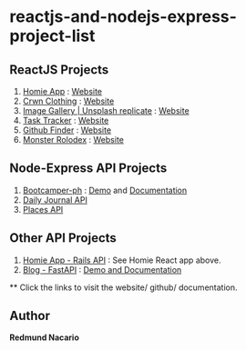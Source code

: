 # reactjs-and-nodejs-express-project-list

## ReactJS Projects

1. [Homie App](https://github.com/homie-avion/homie-react) : [Website](https://homie-app.netlify.app/)
2. [Crwn Clothing](https://github.com/redmundnacario/crwn-clothing) : [Website](https://crwn-clothing-ph.netlify.app/)
3. [Image Gallery | Unsplash replicate](https://github.com/redmundnacario/image-gallery) : [Website](https://redmundnacario.github.io/image-gallery/)
4. [Task Tracker](https://github.com/redmundnacario/task-tracker) : [Website](https://redmundnacario.github.io/task-tracker/)
5. [Github Finder](https://github.com/redmundnacario/finder.github) : [Website](https://githubfinder-redmundnacario.netlify.app/)
6. [Monster Rolodex](https://github.com/redmundnacario/monsters-rolodex) : [Website](https://redmundnacario.github.io/monsters-rolodex/)

## Node-Express API Projects
1. [Bootcamper-ph](https://github.com/redmundnacario/DevCamper-API-node-express) : [Demo](https://github.com/redmundnacario/DevCamper-API-node-express) and [Documentation](https://documenter.getpostman.com/view/4750687/UV5RkKRA)
2. [Daily Journal API](https://github.com/redmundnacario/mern-journal-api)
3. [Places API](https://github.com/redmundnacario/node-express/tree/master/places-app)

## Other API Projects
1. [Homie App - Rails API](https://github.com/homie-avion/homie-rails-api-v2) : See Homie React app above.
2. [Blog - FastAPI](https://github.com/redmundnacario/blog-FastAPI) : [Demo and Documentation](https://0ma6fr.deta.dev/docs)

** Click the links to visit the website/ github/ documentation.

## Author

**Redmund Nacario**
